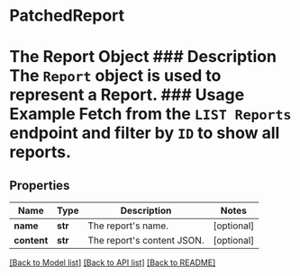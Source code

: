 # PatchedReport

# The Report Object ### Description The `Report` object is used to represent a Report.  ### Usage Example Fetch from the `LIST Reports` endpoint and filter by `ID` to show all reports.
## Properties
Name | Type | Description | Notes
------------ | ------------- | ------------- | -------------
**name** | **str** | The report&#39;s name. | [optional] 
**content** | **str** | The report&#39;s content JSON. | [optional] 

[[Back to Model list]](../README.md#documentation-for-models) [[Back to API list]](../README.md#documentation-for-api-endpoints) [[Back to README]](../README.md)


